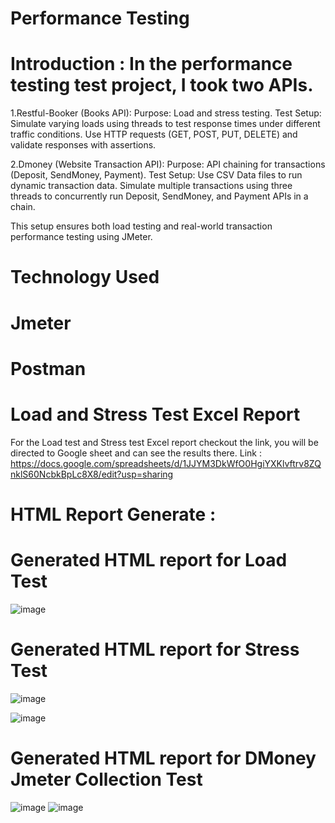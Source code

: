 # Performance Testing


# Introduction : In the performance testing test project, I took two APIs.
1.Restful-Booker (Books API):
Purpose: Load and stress testing.
Test Setup:
Simulate varying loads using threads to test response times under different traffic conditions.
Use HTTP requests (GET, POST, PUT, DELETE) and validate responses with assertions.

2.Dmoney (Website Transaction API):
Purpose: API chaining for transactions (Deposit, SendMoney, Payment).
Test Setup:
Use CSV Data files to run dynamic transaction data.
Simulate multiple transactions using three threads to concurrently run Deposit, SendMoney, and Payment APIs in a chain.

This setup ensures both load testing and real-world transaction performance testing using JMeter.


# Technology Used
# Jmeter
# Postman


# Load and Stress Test Excel Report
For the Load test and Stress test Excel report checkout the link, you will be directed to Google sheet and can see the results there.
Link : https://docs.google.com/spreadsheets/d/1JJYM3DkWfO0HgiYXKlvftrv8ZQnklS60NcbkBpLc8X8/edit?usp=sharing


# HTML Report Generate :
# Generated HTML report for Load Test
![image](https://github.com/user-attachments/assets/86e44040-2810-462e-8755-eb8d0905677b)


# Generated HTML report for Stress Test
![image](https://github.com/user-attachments/assets/7763c2ad-ec3c-43e9-87d4-b41a1d6e3c7a)

![image](https://github.com/user-attachments/assets/ba10795f-6a9a-4f2f-a9e8-f97768e2a02a)


# Generated HTML report for DMoney Jmeter Collection Test

![image](https://github.com/user-attachments/assets/b3bca432-4aee-4143-9cdc-d699c08f004d)
![image](https://github.com/user-attachments/assets/4e963e93-558c-4c90-9443-efc7bddc0dc5)







